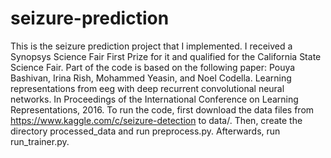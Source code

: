 # seizure-prediction
This is the seizure prediction project that I implemented. I received a Synopsys Science Fair First Prize for it and qualified for the California State Science Fair. Part of the code is based on the following paper: Pouya Bashivan, Irina Rish, Mohammed Yeasin, and Noel Codella. Learning representations from eeg with deep recurrent convolutional neural networks. In Proceedings of the International Conference on Learning Representations, 2016. To run the code, first download the data files from https://www.kaggle.com/c/seizure-detection to data/. Then, create the directory processed_data and run preprocess.py. Afterwards, run run_trainer.py. 

